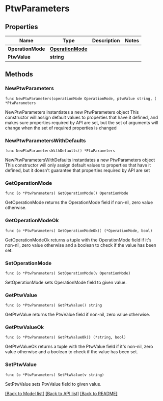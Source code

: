 # PtwParameters

## Properties

Name | Type | Description | Notes
------------ | ------------- | ------------- | -------------
**OperationMode** | [**OperationMode**](OperationMode.md) |  | 
**PtwValue** | **string** |  | 

## Methods

### NewPtwParameters

`func NewPtwParameters(operationMode OperationMode, ptwValue string, ) *PtwParameters`

NewPtwParameters instantiates a new PtwParameters object
This constructor will assign default values to properties that have it defined,
and makes sure properties required by API are set, but the set of arguments
will change when the set of required properties is changed

### NewPtwParametersWithDefaults

`func NewPtwParametersWithDefaults() *PtwParameters`

NewPtwParametersWithDefaults instantiates a new PtwParameters object
This constructor will only assign default values to properties that have it defined,
but it doesn't guarantee that properties required by API are set

### GetOperationMode

`func (o *PtwParameters) GetOperationMode() OperationMode`

GetOperationMode returns the OperationMode field if non-nil, zero value otherwise.

### GetOperationModeOk

`func (o *PtwParameters) GetOperationModeOk() (*OperationMode, bool)`

GetOperationModeOk returns a tuple with the OperationMode field if it's non-nil, zero value otherwise
and a boolean to check if the value has been set.

### SetOperationMode

`func (o *PtwParameters) SetOperationMode(v OperationMode)`

SetOperationMode sets OperationMode field to given value.


### GetPtwValue

`func (o *PtwParameters) GetPtwValue() string`

GetPtwValue returns the PtwValue field if non-nil, zero value otherwise.

### GetPtwValueOk

`func (o *PtwParameters) GetPtwValueOk() (*string, bool)`

GetPtwValueOk returns a tuple with the PtwValue field if it's non-nil, zero value otherwise
and a boolean to check if the value has been set.

### SetPtwValue

`func (o *PtwParameters) SetPtwValue(v string)`

SetPtwValue sets PtwValue field to given value.



[[Back to Model list]](../README.md#documentation-for-models) [[Back to API list]](../README.md#documentation-for-api-endpoints) [[Back to README]](../README.md)


